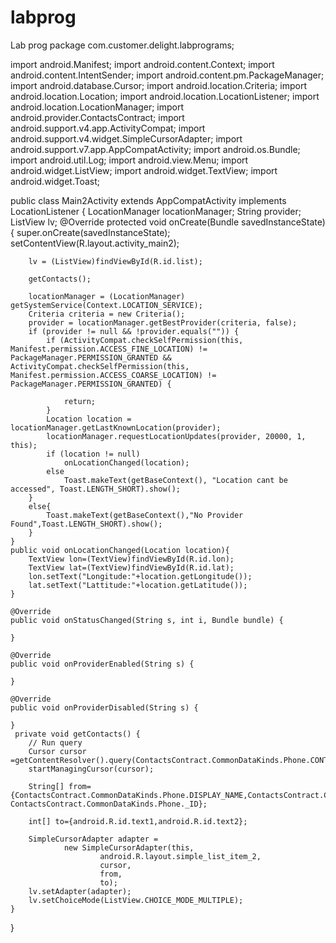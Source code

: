 # labprog
Lab prog
package com.customer.delight.labprograms;

import android.Manifest;
import android.content.Context;
import android.content.IntentSender;
import android.content.pm.PackageManager;
import android.database.Cursor;
import android.location.Criteria;
import android.location.Location;
import android.location.LocationListener;
import android.location.LocationManager;
import android.provider.ContactsContract;
import android.support.v4.app.ActivityCompat;
import android.support.v4.widget.SimpleCursorAdapter;
import android.support.v7.app.AppCompatActivity;
import android.os.Bundle;
import android.util.Log;
import android.view.Menu;
import android.widget.ListView;
import android.widget.TextView;
import android.widget.Toast;



public class Main2Activity extends AppCompatActivity implements LocationListener {
    LocationManager locationManager;
    String provider;
    ListView lv;
    @Override
    protected void onCreate(Bundle savedInstanceState) {
        super.onCreate(savedInstanceState);
        setContentView(R.layout.activity_main2);

        lv = (ListView)findViewById(R.id.list);

        getContacts();

        locationManager = (LocationManager) getSystemService(Context.LOCATION_SERVICE);
        Criteria criteria = new Criteria();
        provider = locationManager.getBestProvider(criteria, false);
        if (provider != null && !provider.equals("")) {
            if (ActivityCompat.checkSelfPermission(this, Manifest.permission.ACCESS_FINE_LOCATION) != PackageManager.PERMISSION_GRANTED && ActivityCompat.checkSelfPermission(this, Manifest.permission.ACCESS_COARSE_LOCATION) != PackageManager.PERMISSION_GRANTED) {

                return;
            }
            Location location = locationManager.getLastKnownLocation(provider);
            locationManager.requestLocationUpdates(provider, 20000, 1, this);
            if (location != null)
                onLocationChanged(location);
            else
                Toast.makeText(getBaseContext(), "Location cant be accessed", Toast.LENGTH_SHORT).show();
        }
        else{
            Toast.makeText(getBaseContext(),"No Provider Found",Toast.LENGTH_SHORT).show();
        }
    }
    public void onLocationChanged(Location location){
        TextView lon=(TextView)findViewById(R.id.lon);
        TextView lat=(TextView)findViewById(R.id.lat);
        lon.setText("Longitude:"+location.getLongitude());
        lat.setText("Lattitude:"+location.getLatitude());
    }

    @Override
    public void onStatusChanged(String s, int i, Bundle bundle) {

    }

    @Override
    public void onProviderEnabled(String s) {

    }

    @Override
    public void onProviderDisabled(String s) {

    }
     private void getContacts() {
        // Run query
        Cursor cursor =getContentResolver().query(ContactsContract.CommonDataKinds.Phone.CONTENT_URI,null,null,null,null);
        startManagingCursor(cursor);

        String[] from={ContactsContract.CommonDataKinds.Phone.DISPLAY_NAME,ContactsContract.CommonDataKinds.Phone.NUMBER, ContactsContract.CommonDataKinds.Phone._ID};

        int[] to={android.R.id.text1,android.R.id.text2};

        SimpleCursorAdapter adapter =
                new SimpleCursorAdapter(this,
                        android.R.layout.simple_list_item_2,
                        cursor,
                        from,
                        to);
        lv.setAdapter(adapter);
        lv.setChoiceMode(ListView.CHOICE_MODE_MULTIPLE);
    }
}


